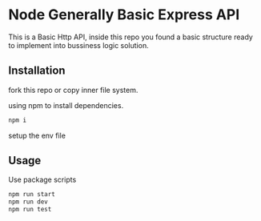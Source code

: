 # Node Generally Basic Express API

This is a Basic Http API, inside this repo you found a basic structure ready to implement into bussiness logic solution.

## Installation

fork this repo or copy inner file system.

using npm to install dependencies.


```bash
npm i
```

setup the env file

## Usage

Use package scripts

```bash
npm run start
npm run dev
npm run test
```
